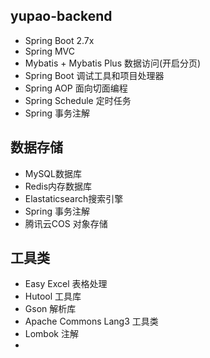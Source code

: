 ﻿## yupao-backend
- Spring Boot 2.7x
- Spring MVC
- Mybatis + Mybatis Plus 数据访问(开启分页)
- Spring Boot 调试工具和项目处理器
- Spring AOP 面向切面编程
- Spring Schedule 定时任务
- Spring 事务注解
## 数据存储
- MySQL数据库
- Redis内存数据库
- Elastaticsearch搜索引擎
- Spring 事务注解
- 腾讯云COS 对象存储

## 工具类
- Easy Excel 表格处理
- Hutool 工具库
- Gson 解析库
- Apache Commons Lang3 工具类
- Lombok 注解
- 
